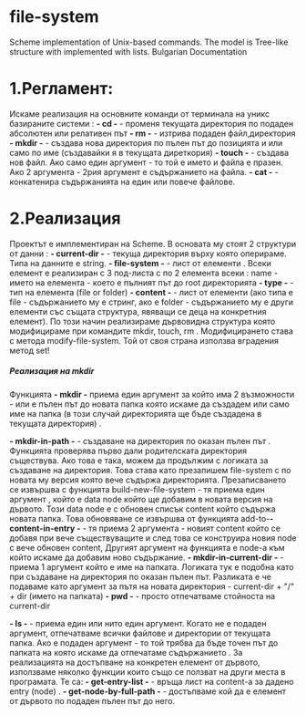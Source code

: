 # file-system
Scheme implementation of Unix-based commands. The model is Tree-like structure with implemented with lists.
Bulgarian Documentation 

# 1.Регламент:
Искаме реализация на основните команди  от терминала на уникс базираните системи : 
**- cd -** - променя текущата директория по подаден абсолютен или релативен път
**- rm -** - изтрива подаден файл,директория
**- mkdir -** - създава нова директория по пълен път до позицията и или само по име (създавайки я в текущата диреткория)
**- touch -** - създава нов файл. Ако само един аргумент - то той е името и файла е празен. Ако 2 аргумента - 2рия аргумент е съдържанието на файла.
**- cat -** - конкатенира съдържанията на един или повече файлове.

# 2.Реализация
Проектът е имплементиран на Scheme.
В основата му стоят  2 структури от данни :
**- current-dir -** - текуща директория върху която оперираме. Типа на данните е string.
**- file-system -** - лист от елементи . Всеки елемент е реализиран с 3 под-листа с по 2 елемента всеки : 
name - името на елемента - което е пълният път до root директорията 
**- type -** - тип на елемента (file or folder)
**- content -** - лист от елементи (ако типа е file - съдържанието му  е стринг, ако е folder - съдържанието му е други елементи със същата структура, явяващи се деца на конкретния елемент). По този начин реализираме дървовидна структура която модифицираме при командите mkdir, touch, rm . Модифицирането става с метода modify-file-system. 
Той от своя страна използва вградения метод set!


 ##### Реализация на mkdir

Функцията **- mkdir -** приема един аргумент за който има 2 възможности - или е пълен път до новата папка която искаме да създадем или само име на папка (в този случай директорията ще бъде създадена в текущата директория) .

**- mkdir-in-path -** - създаване на директория по оказан пълен път . Функцията проверява първо дали родителската директория съществува. Ако това е така, можем да продължим с логиката за създаване на директория. Това става като презапишем file-system с по новата му версия която вече съдържа директорията.
Презаписването се извършва с функцията build-new-file-system - тя приема един аргумент , който е data node който ще добавим в новата версия на дървото. Този data node е с обновен списък content който съдържа новата папка. Това обновяване се извършва от функцията add-to-**- content-in-entry -** - тя приема 2 аргумента - новият content който се добавя при вече съществуващите и след това се конструира новия node с вече обновен content, Другият аргумент на функцията е node-а към който искаме да добавим ново съдържание.
**- mkdir-in-current-dir -** - приема 1 аргумент който е име на папката. Логиката тук е подобна като при създаване на директория по оказан пълен път. Разликата е че подаваме като аргумент за пътя на новата директория - current-dir + "/" + dir (името на папката)
**- pwd -** - просто отпечатваме стойноста на current-dir

**- ls -** - приема един или нито един аргумент. Когато не е подаден аргумент, отпечатваме всички файлове и директории от текущата папка.
Ако е подаден аргумент - то той трябва да бъде точен път до папката на която искаме да отпечатаме съдържанието .
За реализацията на достъпване на конкретен елемент от дървото, използваме няколко функции които също се ползват на други места в програмата. Те са: 
**- get-entry-list -** - връща лист на content-a за даденo entry (node) . 
**- get-node-by-full-path -** - достъпваме кой да е елемент от дървото по подаден пълен път до него.
